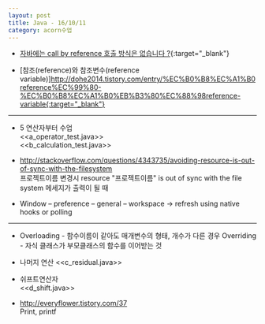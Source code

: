 ```yaml
---
layout: post
title: Java - 16/10/11
category: acorn수업
---
```


- [자바에는 call by reference 호출 방식은 없습니다 ?](http://okky.kr/article/32431){:target="_blank"}  

- [참조(reference)와 참조변수(reference variable)]http://dohe2014.tistory.com/entry/%EC%B0%B8%EC%A1%B0reference%EC%99%80-%EC%B0%B8%EC%A1%B0%EB%B3%80%EC%88%98reference-variable{:target="_blank"}  

---

- 5 연산자부터 수업  
<<a_operator_test.java>>  
<<b_calculation_test.java>>
 
- http://stackoverflow.com/questions/4343735/avoiding-resource-is-out-of-sync-with-the-filesystem  
프로젝트이름 변경시 resource "프로젝트이름" is out of sync with the file system 
메세지가 출력이 될 때 
 
- Window – preference – general – workspace -> refresh using native hooks or polling  

---

- Overloading - 함수이름이 같아도 매개변수의 형태, 개수가 다른 경우 
Overriding - 자식 클래스가 부모클래스의 함수를 이어받는 것 
 
- 나머지 연산
<<c_residual.java>>
 
- 쉬프트연산자  
<<d_shift.java>>
  
- http://everyflower.tistory.com/37  
Print, printf
